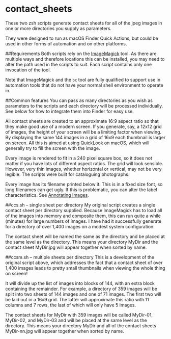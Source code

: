 # contact_sheets
These two zsh scripts generate contact sheets for all of the jpeg images in one or more directories you supply as parameters.

They were designed to run as macOS Finder Quick Actions, but could be used in other forms of automation and on other platforms.

##Requirements
Both scripts rely on the [ImageMagick](https://imagemagick.org) tool. As there are multiple ways and therefore locations this can be installed, you may need to alter the path used in the scripts to suit. Each script contains only one invocation of the tool.

Note that ImageMagick and the `bc` tool are fully qualified to support use in automation tools that do not have your normal shell environment to operate in.

##Common features
You can pass as many directories as you wish as parameters to the scripts and each directory will be processed individually. See below for how to integrate them into Finder for easy use.

All contact sheets are created to an approximate 16:9 aspect ratio so that they make good use of a modern screen. If you generate, say, a 12x12 grid of images, the height of your screen will be a limiting factor when viewing. By displaying the same 144 images in a grid of 16x9 each thumbnail is larger on screen. All this is aimed at using QuickLook on macOS, which will generally try to fill the screen with the image.

Every image is rendered to fit in a 240 pixel square box, so it does not matter if you have lots of different aspect ratios. The grid will look sensible. However, very thin images, whether horizontal or vertical, may not be very legible. The scripts were built for cataloguing photographs.

Every image has its filename printed below it. This is in a fixed size font, so long filenames can get ugly. If this is problematic, you can alter the label characteristics. See [Annotating Images](https://imagemagick.org/Usage/annotating/).

##ccs.sh – single sheet per directory
My original script creates a single contact sheet per directory supplied. Because ImageMagick has to load all of the images into memory and composite them, this can run quite a while (minutes) for large numbers of images. I have had it successfully generate for a directory of over 1,400 images on a modest system configuration.

The contact sheet will be named the same as the directory and be placed at the same level as the directory. This means your directory MyDir and the contact sheet MyDir.jpg will appear together when sorted by name.

##ccsm.sh – multiple sheets per directory
This is a development of the original script above, which addresses the fact that a contact sheet of over 1,400 images leads to pretty small thumbnails when viewing the whole thing on screen!

It will divide up the list of images into blocks of 144, with an extra block containing the remainder. For example, a directory of 359 images will be split into two sheets of 144 images and one of 71 images. The first two will be laid out in a 16x9 grid. The latter will approximate this ratio with 11 columns and 7 rows, the last of which will only have 5 images.

The contact sheets for MyDir with 359 images will be called MyDir-01, MyDir-02, and MyDir-03 and will be placed at the same level as the directory.  This means your directory MyDir and all of the contact sheets MyDir-nn.jpg will appear together when sorted by name.
